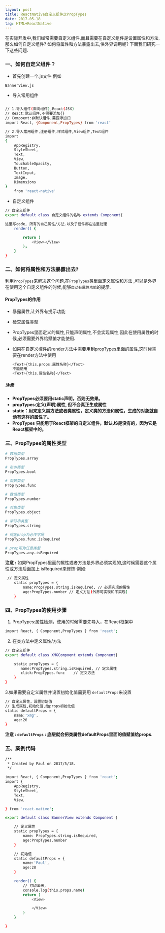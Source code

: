 ```yaml
---
layout: post
title: ReactNative自定义组件之PropTypes
date: 2017-05-18
tag: HTML+ReactNative
---
```


在实际开发中,我们经常需要自定义组件,而且需要在自定义组件是设置属性和方法.那么如何自定义组件? 如何将属性和方法暴露出去,供外界调用呢? 下面我们研究一下这些问题.

### 一、如何自定义组件？

* 首先创建一个.js文件 例如
```bash
BannerView.js
```
* 导入常用组件

```bash

// 1.导入组件(面向组件),React(JSX)
// React:默认组件,不需要添加{}
// Compoent:非默认组件,需要添加{}
import React, {Component,PropTypes} from 'react'

// 2.导入常用组件,注册组件,样式组件,View组件,Text组件
import
{
    AppRegistry,
    StyleSheet,
    Text,
    View,
    TouchableOpacity,
    Button,
    TextInput,
    Image,
    Dimensions
}
    from 'react-native'
```
* 自定义组件

```bash
// 自定义组件
export default class 自定义组件的名称 extends Component{

这里写code, 所有的自己属性/方法.以及子控件都在这里处理
	render() {

		return (
			<View></View>
		);
	}
}

```
### 二、如何将属性和方法暴露出去?
利用`PropTypes`来解决这个问题,在`PropTypes`类里面定义属性和方法 ,可以是外界在使用这个自定义组件的时候,能够`自动有属性功能`的提示.

#### PropTypes的作用
* 暴露属性,让外界有提示功能
* 检查属性类型
* PropTypes里面定义的属性,只能声明属性,不会实现属性,因此在使用属性的时候,必须需要外界给赋值才能使用.
* 如果在自定义控件的render方法中需要用到propTypes里面的属性,这时候需要在render方法中使用

	```bash
	<Text>{this.props.属性名称}</Text>
	不能使用
	<Text>{this.属性名称}</Text>
	```

##### 注意
* <strong>PropTypes必须要用static声明，否则无效果。</strong>
* <strong>propTypes:定义(声明)属性, 但不会真正生成属性</strong>
* <strong>static：用来定义类方法或者类属性，定义类的方法和属性，生成的对象就自动有这样的属性了。</strong>
* <strong>PropTypes 只能用于React框架的自定义组件，默认JS是没有的，因为它是React框架中的。</strong>

### 三、PropTypes的属性类型

```bash
# 数组类型
PropTypes.array

# 布尔类型
PropTypes.bool

# 函数类型
PropTypes.func

# 数值类型
PropTypes.number

# 对象类型
PropTypes.object

# 字符串类型
PropTypes.string

# 规定prop为必传字段
PropTypes.func.isRequired

# prop可为任意类型
PropTypes.any.isRequired

```

<strong>注意 :</strong> 如果PropTypes里面的属性或者方法是外界必须实现的,这时候需要这个属性或方法后面加上 isRequired来修饰 例如: 

```bash
 // 定义属性
    static propTypes = {
        name:PropTypes.string.isRequired, // 必须实现的属性
        age:PropTypes.number // 定义方法(外界可实现和不实现)
    }
```

### 四、PropTypes的使用步骤 

1. PropTypes:属性检测，使用的时候需要先导入，在React框架中

```bash
import React, { Component,PropTypes } from 'react';
```
2. 在类方法中定义属性/方法

```bash
// 自定义组件
export default class XMGCompoent extends Component{

    static propTypes = {
       name:PropTypes.string.isRequired, // 定义属性
       click:PropTypes.func    // 定义方法
    }
}

```
3.如果需要自定义属性并设置初始化值需要用 `defaultProps`来设置

```bash
// 自定义属性，设置初始值
// 生成属性,初始化值,给props初始化值
static defaultProps = {
    name:'xmg',
    age:20
}

```
<strong>注意 : `defaultProps` : 底层就会把类属性defaultProps里面的值赋值给props.</strong>

### 五、案例代码

```bash
/**
 * Created by Paul on 2017/5/18.
 */

import React, { Component,PropTypes } from 'react';
import {
    AppRegistry,
    StyleSheet,
    Text,
    View,

} from 'react-native';

export default class BannerView extends Component {

    // 定义属性
    static propTypes = {
        name: PropTypes.string.isRequired,
        age:PropTypes.number
    }

    // 初始值
    static defaultProps = {
        name:'Paul',
        age:28
    }

    render() {
        // 打印出来, 
        console.log(this.props.name)
        return (
            <View>

            </View>
        )
    }

}


```



